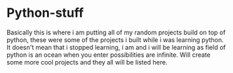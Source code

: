 # Python-stuff
Basically this is where i am putting all of my random projects build on top of python, these were some of the projects i built while i was learning python. It doesn't mean that i stopped learning, i am and i will be learning as field of python is an ocean when you enter possibilities are infinite. Will create some more cool projects and they all will be listed here.